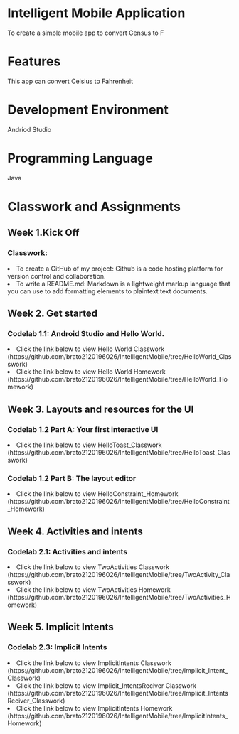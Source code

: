# Intelligent Mobile Application
To create a simple mobile app to convert Census to F
# Features
This app can convert Celsius to Fahrenheit
# Development Environment
Andriod Studio
# Programming Language
Java

# Classwork and Assignments

## Week 1.Kick Off
### Classwork:
<li>To create a GitHub of my project: Github is a code hosting platform for version control and collaboration.
<li>To write a README.md: Markdown is a lightweight markup language that you can use to add formatting elements to plaintext text documents.

## Week 2. Get started
### Codelab 1.1: Android Studio and Hello World.<br>
<li> Click the link below to view Hello World Classwork (https://github.com/brato2120196026/IntelligentMobile/tree/HelloWorld_Classwork)

<li> Click the link below to view Hello World Homework (https://github.com/brato2120196026/IntelligentMobile/tree/HelloWorld_Homework)

## Week 3. Layouts and resources for the UI
### Codelab 1.2 Part A: Your first interactive UI
<li> Click the link below to view HelloToast_Classwork (https://github.com/brato2120196026/IntelligentMobile/tree/HelloToast_Classwork)
  
### Codelab 1.2 Part B: The layout editor
<li> Click the link below to view HelloConstraint_Homework (https://github.com/brato2120196026/IntelligentMobile/tree/HelloConstraint_Homework)

## Week 4. Activities and intents
### Codelab 2.1: Activities and intents
<li> Click the link below to view TwoActivities Classwork (https://github.com/brato2120196026/IntelligentMobile/tree/TwoActivity_Classwork)

<li> Click the link below to view TwoActivities Homework (https://github.com/brato2120196026/IntelligentMobile/tree/TwoActivities_Homework)

## Week 5. Implicit Intents
### Codelab 2.3: Implicit Intents

<li> Click the link below to view ImplicitIntents Classwork (https://github.com/brato2120196026/IntelligentMobile/tree/Implicit_Intent_Classwork)

<li> Click the link below to view Implicit_IntentsReciver Classwork (https://github.com/brato2120196026/IntelligentMobile/tree/Implicit_IntentsReciver_Classwork)

<li> Click the link below to view ImplicitIntents Homework (https://github.com/brato2120196026/IntelligentMobile/tree/ImplicitIntents_Homework)
